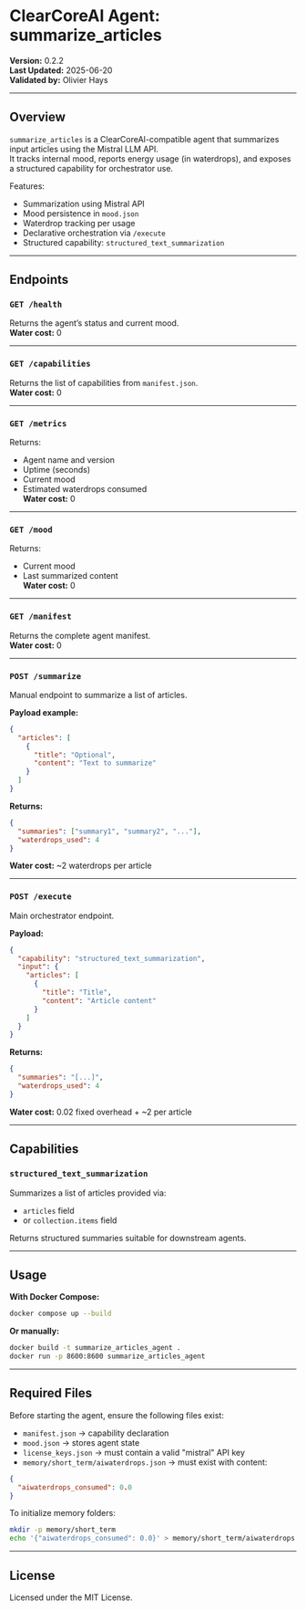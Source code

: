 # ClearCoreAI Agent: summarize_articles

**Version:** 0.2.2  
**Last Updated:** 2025-06-20  
**Validated by:** Olivier Hays  

---

## Overview

`summarize_articles` is a ClearCoreAI-compatible agent that summarizes input articles using the Mistral LLM API.  
It tracks internal mood, reports energy usage (in waterdrops), and exposes a structured capability for orchestrator use.

Features:

- Summarization using Mistral API  
- Mood persistence in `mood.json`  
- Waterdrop tracking per usage  
- Declarative orchestration via `/execute`  
- Structured capability: `structured_text_summarization`

---

## Endpoints

### `GET /health`

Returns the agent’s status and current mood.  
**Water cost:** 0

---

### `GET /capabilities`

Returns the list of capabilities from `manifest.json`.  
**Water cost:** 0

---

### `GET /metrics`

Returns:
- Agent name and version  
- Uptime (seconds)  
- Current mood  
- Estimated waterdrops consumed  
**Water cost:** 0

---

### `GET /mood`

Returns:
- Current mood  
- Last summarized content  
**Water cost:** 0

---

### `GET /manifest`

Returns the complete agent manifest.  
**Water cost:** 0

---

### `POST /summarize`

Manual endpoint to summarize a list of articles.  

**Payload example:**
```json
{
  "articles": [
    {
      "title": "Optional",
      "content": "Text to summarize"
    }
  ]
}
```

**Returns:**
```json
{
  "summaries": ["summary1", "summary2", "..."],
  "waterdrops_used": 4
}
```

**Water cost:** ~2 waterdrops per article

---

### `POST /execute`

Main orchestrator endpoint.  

**Payload:**
```json
{
  "capability": "structured_text_summarization",
  "input": {
    "articles": [
      {
        "title": "Title",
        "content": "Article content"
      }
    ]
  }
}
```

**Returns:**
```json
{
  "summaries": "[...]",
  "waterdrops_used": 4
}
```

**Water cost:** 0.02 fixed overhead + ~2 per article

---

## Capabilities

### `structured_text_summarization`

Summarizes a list of articles provided via:

- `articles` field  
- or `collection.items` field

Returns structured summaries suitable for downstream agents.

---

## Usage

**With Docker Compose:**
```bash
docker compose up --build
```

**Or manually:**
```bash
docker build -t summarize_articles_agent .
docker run -p 8600:8600 summarize_articles_agent
```

---

## Required Files

Before starting the agent, ensure the following files exist:

- `manifest.json` → capability declaration  
- `mood.json` → stores agent state  
- `license_keys.json` → must contain a valid "mistral" API key  
- `memory/short_term/aiwaterdrops.json` → must exist with content:
```json
{
  "aiwaterdrops_consumed": 0.0
}
```

To initialize memory folders:
```bash
mkdir -p memory/short_term
echo '{"aiwaterdrops_consumed": 0.0}' > memory/short_term/aiwaterdrops.json
```

---

## License

Licensed under the MIT License.